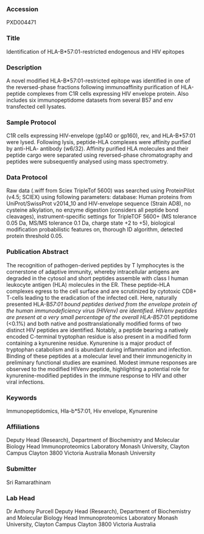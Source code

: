 ### Accession
PXD004471

### Title
Identification of HLA-B*57:01-restricted endogenous and HIV epitopes

### Description
A novel modified HLA-B*57:01-restricted epitope was identified in one of the reversed-phase fractions following immunoaffinity purification of HLA-peptide complexes from C1R cells expressing HIV envelope protein. Also includes six immunopeptidome datasets from several B57 and env transfected cell lysates.

### Sample Protocol
C1R cells expressing HIV-envelope (gp140 or gp160), rev,  and HLA-B*57:01 were lysed. Following lysis, peptide-HLA complexes were affinity purified by anti-HLA- antibody (w6/32). Affinity purified HLA molecules and their peptide cargo were separated using reversed-phase chromatography and peptides were subsequently analysed using mass spectrometry.

### Data Protocol
Raw data (.wiff from Sciex TripleTof 5600) was searched using ProteinPilot (v4.5; SCIEX) using following parameters: database: Human proteins from UniProt/SwissProt v2014_10 and HIV-envelope sequence (Strain AD8), no cysteine alkylation, no enzyme digestion (considers all peptide bond cleavages), instrument-specific settings for TripleTOF 5600+ (MS tolerance 0.05 Da, MS/MS tolerance 0.1 Da, charge state +2 to +5), biological modification probabilistic features on, thorough ID algorithm, detected protein threshold 0.05.

### Publication Abstract
The recognition of pathogen-derived peptides by T lymphocytes is the cornerstone of adaptive immunity, whereby intracellular antigens are degraded in the cytosol and short peptides assemble with class I human leukocyte antigen (HLA) molecules in the ER. These peptide-HLA complexes egress to the cell surface and are scrutinized by cytotoxic CD8+ T-cells leading to the eradication of the infected cell. Here, naturally presented HLA-B*57:01 bound peptides derived from the envelope protein of the human immunodeficiency virus (HIVenv) are identified. HIVenv peptides are present at a very small percentage of the overall HLA-B*57:01 peptidome (&lt;0.1%) and both native and posttranslationally modified forms of two distinct HIV peptides are identified. Notably, a peptide bearing a natively encoded C-terminal tryptophan residue is also present in a modified form containing a kynurenine residue. Kynurenine is a major product of tryptophan catabolism and is abundant during inflammation and infection. Binding of these peptides at a molecular level and their immunogenicity in preliminary functional studies are examined. Modest immune responses are observed to the modified HIVenv peptide, highlighting a potential role for kynurenine-modified peptides in the immune response to HIV and other viral infections.

### Keywords
Immunopeptidomics, Hla-b*57:01, Hiv envelope, Kynurenine

### Affiliations
Deputy Head (Research), Department of Biochemistry and Molecular Biology Head Immunoproteomics Laboratory Monash University, Clayton Campus Clayton 3800 Victoria Australia
Monash University

### Submitter
Sri Ramarathinam

### Lab Head
Dr Anthony Purcell
Deputy Head (Research), Department of Biochemistry and Molecular Biology Head Immunoproteomics Laboratory Monash University, Clayton Campus Clayton 3800 Victoria Australia


